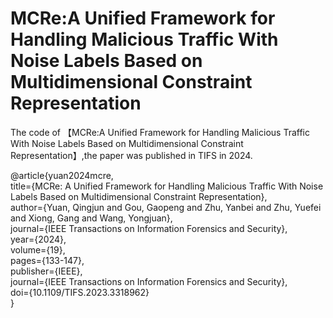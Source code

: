 # MCRe:A Unified Framework for Handling Malicious Traffic With Noise Labels Based on Multidimensional Constraint Representation

The code of 【MCRe:A Unified Framework for Handling Malicious Traffic With Noise Labels Based on Multidimensional Constraint Representation】,the paper was published in TIFS in 2024.

@article{yuan2024mcre,  
  title={MCRe: A Unified Framework for Handling Malicious Traffic With Noise Labels Based on Multidimensional Constraint Representation},  
  author={Yuan, Qingjun and Gou, Gaopeng and Zhu, Yanbei and Zhu, Yuefei and Xiong, Gang and Wang, Yongjuan},  
  journal={IEEE Transactions on Information Forensics and Security},  
  year={2024},  
  volume={19},  
  pages={133-147},  
  publisher={IEEE},  
  journal={IEEE Transactions on Information Forensics and Security},   
  doi={10.1109/TIFS.2023.3318962}  
} 
